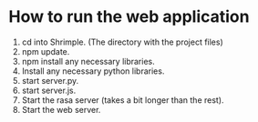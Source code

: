 # How to run the web application
1. cd into Shrimple. (The directory with the project files)
2. npm update.
3. npm install any necessary libraries.
4. Install any necessary python libraries.
5. start server.py.
6. start server.js.
7. Start the rasa server (takes a bit longer than the rest).
8. Start the web server.
